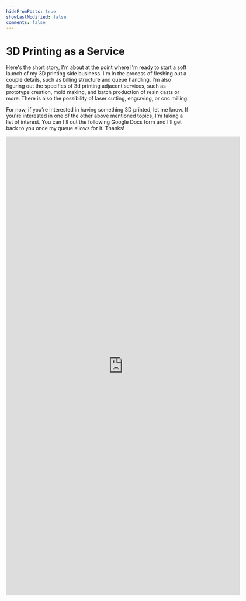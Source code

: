 ```yaml
---
hideFromPosts: true
showLastModified: false
comments: false
---
```


# 3D Printing as a Service

Here's the short story, I'm about at the point where I'm ready to start a soft launch of my 3D printing side business. I'm in the process of fleshing out a couple details, such as billing structure and queue handling. I'm also figuring out the specifics of 3d printing adjacent services, such as prototype creation, mold making, and batch production of resin casts or more. There is also the possibility of laser cutting, engraving, or cnc milling.

For now, if you're interested in having something 3D printed, let me know. If you're interested in one of the other above mentioned topics, I'm taking a list of interest. You can fill out the following Google Docs form and I'll get back to you once my queue allows for it. Thanks!

<iframe src="https://docs.google.com/forms/d/e/1FAIpQLScDcYJBENyP6VFbd71S41uDzk84BlLT1Iny4-cftEV6hK4gYw/viewform?embedded=true" width="640" height="1257" frameborder="0" marginheight="0" marginwidth="0">Loading...</iframe>